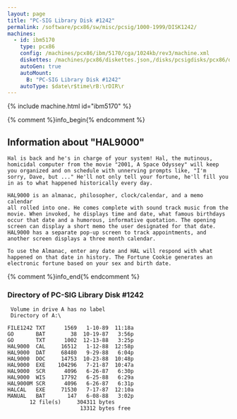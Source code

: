 ```yaml
---
layout: page
title: "PC-SIG Library Disk #1242"
permalink: /software/pcx86/sw/misc/pcsig/1000-1999/DISK1242/
machines:
  - id: ibm5170
    type: pcx86
    config: /machines/pcx86/ibm/5170/cga/1024kb/rev3/machine.xml
    diskettes: /machines/pcx86/diskettes.json,/disks/pcsigdisks/pcx86/diskettes.json
    autoGen: true
    autoMount:
      B: "PC-SIG Library Disk #1242"
    autoType: $date\r$time\rB:\rDIR\r
---
```


{% include machine.html id="ibm5170" %}

{% comment %}info_begin{% endcomment %}

## Information about "HAL9000"

    Hal is back and he's in charge of your system! Hal, the mutinous,
    homicidal computer from the movie "2001, A Space Odyssey" will keep
    you organized and on schedule with unnerving prompts like, "I'm
    sorry, Dave, but ..." He'll not only tell your fortune, he'll fill you
    in as to what happened historically every day.
    
    HAL9000 is an almanac, philosopher, clock/calendar, and a memo calendar
    all rolled into one. He comes complete with sound track music from the
    movie. When invoked, he displays time and date, what famous birthdays
    occur that date and a humorous, informative quotation. The opening
    screen can display a short memo the user designated for that date.
    HAL9000 has a separate pop-up screen to track appointments, and
    another screen displays a three month calendar.
    
    To use the Almanac, enter any date and HAL will respond with what
    happened on that date in history. The Fortune Cookie generates an
    electronic fortune based on your sex and birth date.
{% comment %}info_end{% endcomment %}


### Directory of PC-SIG Library Disk #1242

     Volume in drive A has no label
     Directory of A:\

    FILE1242 TXT      1569   1-10-89  11:18a
    GO       BAT        38  10-19-87   3:56p
    GO       TXT      1002  12-13-88   3:25p
    HAL9000  CAL     16512   1-12-88  12:58p
    HAL9000  DAT     68480   9-29-88   6:04p
    HAL9000  DOC     14753  10-23-88  10:48p
    HAL9000  EXE    104296   7-21-87  10:47a
    HAL9000  SCR      4096   6-26-87   6:30p
    HAL9000  WIS     17792   6-25-88   6:29a
    HAL9000M SCR      4096   6-26-87   6:31p
    HALCAL   EXE     71530   7-17-87  12:10a
    MANUAL   BAT       147   6-08-88   3:02p
           12 file(s)     304311 bytes
                           13312 bytes free
